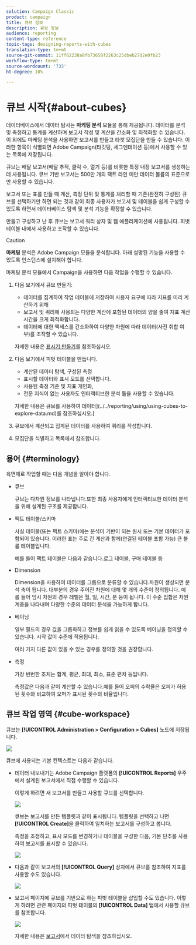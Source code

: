 ```yaml
---
solution: Campaign Classic
product: campaign
title: 큐브 정보
description: 큐브 정보
audience: reporting
content-type: reference
topic-tags: designing-reports-with-cubes
translation-type: tm+mt
source-git-commit: 11ff62238a8fb73658f2263c25dbeb27d2e0fb23
workflow-type: tm+mt
source-wordcount: '733'
ht-degree: 10%

---
```



# 큐브 시작{#about-cubes}

데이터베이스에서 데이터 탐사는 **마케팅 분석** 모듈을 통해 제공됩니다. 데이터를 분석 및 측정하고 통계를 계산하며 보고서 작성 및 계산을 간소화 및 최적화할 수 있습니다. 이 외에도 마케팅 분석을 사용하면 보고서를 만들고 타겟 모집단을 만들 수 있습니다. 이러한 항목이 식별되면 Adobe Campaign(타깃팅, 세그멘테이션 등)에서 사용할 수 있는 목록에 저장됩니다.

큐브는 배달 보고서(배달 추적, 클릭 수, 열기 등)를 비롯한 특정 내장 보고서를 생성하는 데 사용됩니다. 큐브 기반 보고서는 500만 개의 팩트 라인 미만 데이터 볼륨의 표준으로만 사용할 수 있습니다.

보고서 또는 표를 만들 때 계산, 측정 단위 및 통계를 처리할 때 기존(완전히 구성된) 큐브를 선택하기만 하면 되는 것과 같이 최종 사용자가 보고서 및 테이블을 쉽게 구성할 수 있도록 하면서 데이터베이스 탐색 및 분석 기능을 확장할 수 있습니다. 

만들고 구성하고 난 후 큐브는 보고서 쿼리 상자 및 웹 애플리케이션에 사용됩니다. 피벗 테이블 내에서 사용하고 조작할 수 있습니다.

>[!CAUTION]
>
>**마케팅** 분석은 Adobe Campaign 모듈을 분석합니다. 아래 설명된 기능을 사용할 수 있도록 인스턴스에 설치해야 합니다.

마케팅 분석 모듈에서 Campaign을 사용하면 다음 작업을 수행할 수 있습니다.

1. 다음 보기에서 큐브 만들기:

   * 데이터를 집계하여 작업 테이블에 저장하여 사용자 요구에 따라 지표를 미리 계산하기 위해
   * 보고서 및 쿼리에 사용되는 다양한 계산에 포함된 데이터의 양을 줄여 지표 계산 시간을 크게 최적화합니다.
   * 데이터에 대한 액세스를 간소화하여 다양한 차원에 따라 데이터(사전 취합 여부)를 조작할 수 있습니다.

   자세한 내용은 [표시기 만들기](../../reporting/using/creating-indicators.md)를 참조하십시오.

1. 다음 보기에서 피벗 테이블을 만듭니다.

   * 계산된 데이터 탐색, 구성된 측정
   * 표시할 데이터와 표시 모드를 선택합니다.
   * 사용된 측정 기준 및 지표 개인화,
   * 전문 지식이 없는 사용자도 인터랙티브한 분석 툴을 사용할 수 있습니다.

   자세한 내용은 큐브를 사용하여 데이터](../../reporting/using/using-cubes-to-explore-data.md)를 참조하십시오.[

1. 큐브에서 계산되고 집계된 데이터를 사용하여 쿼리를 작성합니다.
1. 모집단을 식별하고 목록에서 참조합니다.

## 용어 {#terminology}

육면체로 작업할 때는 다음 개념을 알아야 합니다.

* 큐브

   큐브는 다차원 정보를 나타냅니다.또한 최종 사용자에게 인터랙티브한 데이터 분석을 위해 설계된 구조를 제공합니다.

* 팩트 테이블/스키마

   사실 테이블(또는 팩트 스키마)에는 분석이 기반이 되는 원시 또는 기본 데이터가 포함되어 있습니다. 이러한 표는 주로 긴 계산과 함께(연결된 테이블 포함 가능) 큰 볼륨 테이블입니다.

   예를 들어 팩트 테이블은 다음과 같습니다.로그 테이블, 구매 테이블 등

* Dimension

   Dimension을 사용하여 데이터를 그룹으로 분류할 수 있습니다.차원이 생성되면 분석 축이 됩니다. 대부분의 경우 주어진 차원에 대해 몇 개의 수준이 정의됩니다. 예를 들어 임시 차원의 경우 레벨은 월, 일, 시간, 분 등이 됩니다. 이 수준 집합은 차원 계층을 나타내며 다양한 수준의 데이터 분석을 가능하게 합니다.

* 베이닝

   일부 필드의 경우 값을 그룹화하고 정보를 쉽게 읽을 수 있도록 베이닝을 정의할 수 있습니다. 시작 값이 수준에 적용됩니다.

   여러 가지 다른 값이 있을 수 있는 경우를 정의할 것을 권장합니다.

* 측정

   가장 빈번한 조치는 합계, 평균, 최대, 최소, 표준 편차 등입니다.

   측정값은 다음과 같이 계산할 수 있습니다.예를 들어 오퍼의 수락율은 오퍼가 허용된 횟수와 비교하여 오퍼가 표시된 횟수의 비율입니다.

## 큐브 작업 영역 {#cube-workspace}

큐브는 **[!UICONTROL Administration > Configuration > Cubes]** 노드에 저장됩니다.

![](assets/s_advuser_cube_node.png)

큐브에 사용되는 기본 컨텍스트는 다음과 같습니다.

* 데이터 내보내기는 Adobe Campaign 플랫폼의 **[!UICONTROL Reports]** 우주에서 설계된 보고서에서 직접 수행할 수 있습니다.

   이렇게 하려면 새 보고서를 만들고 사용할 큐브를 선택합니다.

   ![](assets/cube_create_new.png)

   큐브는 보고서를 만든 템플릿과 같이 표시됩니다. 템플릿을 선택하고 나면 **[!UICONTROL Create]**&#x200B;을 클릭하여 일치하는 보고서를 구성하고 봅니다.

   측정을 조정하고, 표시 모드를 변경하거나 테이블을 구성한 다음, 기본 단추를 사용하여 보고서를 표시할 수 있습니다.

   ![](assets/cube_display_new.png)

* 다음과 같이 보고서의 **[!UICONTROL Query]** 상자에서 큐브를 참조하여 지표를 사용할 수도 있습니다.

   ![](assets/s_advuser_query_using_a_cube.png)

* 보고서 페이지에 큐브를 기반으로 하는 피벗 테이블을 삽입할 수도 있습니다. 이렇게 하려면 관련 페이지의 피벗 테이블의 **[!UICONTROL Data]** 탭에서 사용할 큐브를 참조합니다.

   ![](assets/s_advuser_cube_in_report.png)

   자세한 내용은 [보고서](../../reporting/using/using-cubes-to-explore-data.md#exploring-the-data-in-a-report)에서 데이터 탐색을 참조하십시오.

